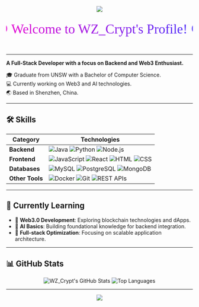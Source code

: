 <!-- Top Dynamic Wave Effect -->
<div align="center">
  <img src="https://capsule-render.vercel.app/api?type=waving&color=gradient&height=100&section=header"/>
</div>

<!-- Welcome Text with Cyberpunk Gradient Style -->
<div align="center">
  <svg width="100%" height="100">
    <defs>
      <linearGradient id="gradient" x1="0%" y1="0%" x2="100%" y2="0%">
        <stop offset="0%" style="stop-color:#ff00cc; stop-opacity:1" />
        <stop offset="100%" style="stop-color:#3333ff; stop-opacity:1" />
      </linearGradient>
    </defs>
    <text x="50%" y="50%" dominant-baseline="middle" text-anchor="middle" font-size="36" font-family="'Press Start 2P', cursive" fill="url(#gradient)">
      👈😎 Welcome to WZ_Crypt's Profile! 😎👉
    </text>
  </svg>
</div>

---

**A Full-Stack Developer with a focus on Backend and Web3 Enthusiast.**

🎓 Graduate from UNSW with a Bachelor of Computer Science.  
💻 Currently working on Web3 and AI technologies.  
🌏 Based in Shenzhen, China.

---

## 🛠 Skills
| **Category**   | **Technologies**                                                                                       |
|----------------|-------------------------------------------------------------------------------------------------------|
| **Backend**    | ![Java](https://img.shields.io/badge/Java-ED8B00?style=for-the-badge&logo=java&logoColor=white) ![Python](https://img.shields.io/badge/Python-3776AB?style=for-the-badge&logo=python&logoColor=white) ![Node.js](https://img.shields.io/badge/Node.js-339933?style=for-the-badge&logo=node.js&logoColor=white) |
| **Frontend**   | ![JavaScript](https://img.shields.io/badge/JavaScript-F7DF1E?style=for-the-badge&logo=javascript&logoColor=black) ![React](https://img.shields.io/badge/React-20232A?style=for-the-badge&logo=react&logoColor=61DAFB) ![HTML](https://img.shields.io/badge/HTML5-E34F26?style=for-the-badge&logo=html5&logoColor=white) ![CSS](https://img.shields.io/badge/CSS3-1572B6?style=for-the-badge&logo=css3&logoColor=white) |
| **Databases**  | ![MySQL](https://img.shields.io/badge/MySQL-4479A1?style=for-the-badge&logo=mysql&logoColor=white) ![PostgreSQL](https://img.shields.io/badge/PostgreSQL-336791?style=for-the-badge&logo=postgresql&logoColor=white) ![MongoDB](https://img.shields.io/badge/MongoDB-4EA94B?style=for-the-badge&logo=mongodb&logoColor=white) |
| **Other Tools**| ![Docker](https://img.shields.io/badge/Docker-2496ED?style=for-the-badge&logo=docker&logoColor=white) ![Git](https://img.shields.io/badge/Git-F05032?style=for-the-badge&logo=git&logoColor=white) ![REST APIs](https://img.shields.io/badge/REST-02569B?style=for-the-badge&logo=rest&logoColor=white) |

---

## 🌱 Currently Learning

- 🔹 **Web3.0 Development**: Exploring blockchain technologies and dApps.
- 🔹 **AI Basics**: Building foundational knowledge for backend integration.
- 🔹 **Full-stack Optimization**: Focusing on scalable application architecture.

---

## 📊 GitHub Stats

<div align="center">

  ![WZ_Crypt's GitHub Stats](https://github-readme-stats.vercel.app/api?username=WZ_Crypt&show_icons=true&theme=radical)
  ![Top Languages](https://github-readme-stats.vercel.app/api/top-langs/?username=WZ_Crypt&layout=compact&theme=radical)

</div>

---

<!-- Bottom Dynamic Wave Effect -->
<div align="center">
  <img src="https://capsule-render.vercel.app/api?type=waving&color=gradient&height=100&section=footer"/>
</div>
